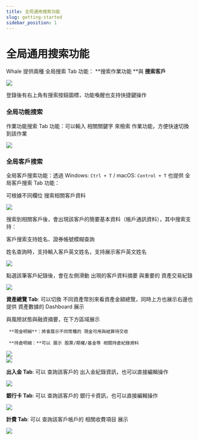 ```yaml
---
title: 全局通用搜索功能
slug: getting-started
sidebar_position: 1
---
```



# 全局通用搜索功能

Whale 提供兩種 全局搜索 Tab 功能：  **搜索作業功能 **與 **搜索客戶**

<img src="/assets/BVaBbtPo4ovSkZxlzz3c4xShn2g.png"/>

登錄後有右上角有搜索按鈕圖標，功能喚醒也支持快捷鍵操作

### 全局功能搜索

作業功能搜索 Tab 功能：可以輸入 相關關鍵字 來檢索 作業功能，方便快速切換到該作業

<img src="/assets/Kn3CbXcqPoODAnxGg0ZctF1LnKd.png"/>

### 全局客戶搜索

全局客戶搜索功能：透過 Windows: `Ctrl + T` / macOS:  `Control + T` 也提供 全局客戶搜索 Tab 功能：

可根據不同欄位 搜索相關客戶資料

<img src="/assets/HJr2bxOvToO50lxddURcoSqPnPd.png"/>

搜索到相關客戶後，會出現該客戶的簡要基本資料（帳戶通訊資料），其中搜索支持：

客戶搜索支持姓名、證券帳號模糊查詢

姓名查詢時，支持輸入客戶英文姓名，支持展示客戶英文姓名

<img src="/assets/LRCQbL62Woxd9TxEszBcQRjanah.png"/>

點選該筆客戶紀錄後，會在左側滑動 出現的客戶資料摘要 與重要的 資產交易紀錄

<img src="/assets/WKf5bnuUUoTp8dxFKl7cQSlwn8b.png"/>

**資產總覽 Tab**: 可以切換 不同資產幣別來看資產金額總覽，同時上方也展示右邊也提供 資產數據的 Dashboard 展示

與風險狀態與融資摘要，在下方區域展示 

     **現金明細**：將會展示不同幣種的 現金可用與結算待交收

     **持倉明細：**可以 展示 股票/期權/基金等 相關持倉紀錄資料

<div class="grid gap-3 grid-cols-2">
<div>
<img src="/assets/XSVbbN3CGo0fpWxnEb2cXMVnn0f.png"/>
</div>
<div>
<img src="/assets/LSyJbHVdyoy5pRx6uoncXwWgn58.png"/>
</div>
</div>

**出入金 Tab**:  可以 查詢該客戶的 出入金紀錄資訊，也可以直接編輯操作

<img src="/assets/Cauvb1hLgo9pv7xhBoVcYbDinkd.png"/>

**銀行卡 Tab**:  可以 查詢該客戶的 銀行卡資訊，也可以直接編輯操作

<img src="/assets/UUBCbvxyEo9OOyxfDJDcwXjnnGb.png"/>

**計費 Tab**:  可以 查詢該客戶帳戶的 相關收費項目 展示

<img src="/assets/DVWYb6CJZo409IxrD1Tc0jsZnkg.png"/>

